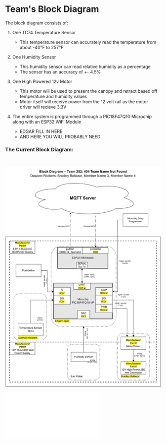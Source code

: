 # Team's Block Diagram

The block diagram consists of:
<br>
1. One TC74 Temperature Sensor
   - This temperature sensor can accurately read the temperature from about -40°F to 257°F

2. One Humidity Sensor
   - This humidity sensor can read relative humidity as a percentage
   - The sensor has an accuracy of +- 4.5%
  
3. One High Powered 12v Motor
   - This motor will be used to present the canopy and retract based off temperature and humidity values
   - Motor itself will receive power from the 12 volt rail as the motor driver will recieve 3.3V
  
4. The entire system is programmed through a PIC18F47Q10 Microchip along with an ESP32 WiFi Module
   - EDGAR FILL IN HERE
   - AND HERE YOU WILL PROBABLY NEED
  
### The Current Block Diagram:
<br>

![image caption](Pictures/Block_Diagram_314.png)

![PDF For Viewing](Pictures/Block_Diagram_314.pdf)
